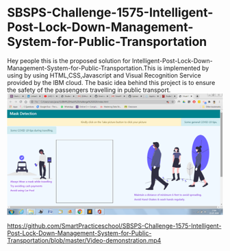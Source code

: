 # SBSPS-Challenge-1575-Intelligent-Post-Lock-Down-Management-System-for-Public-Transportation
Hey people this is the proposed solution for Intelligent-Post-Lock-Down-Management-System-for-Public-Transportation.This is implemented by using by using HTML,CSS,Javascript and
Visual Recognition Service provided by the IBM cloud. The basic idea behind this project is to ensure the safety of the passengers travelling in public transport.
![](https://github.com/SmartPracticeschool/SBSPS-Challenge-1575-Intelligent-Post-Lock-Down-Management-System-for-Public-Transportation/blob/master/HomePage.png)


https://github.com/SmartPracticeschool/SBSPS-Challenge-1575-Intelligent-Post-Lock-Down-Management-System-for-Public-Transportation/blob/master/Video-demonstration.mp4
